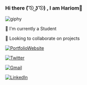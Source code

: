 ### Hi there ( ͡☉ ͜ʖ ͡☉) , I am Hariom👋

![giphy](https://user-images.githubusercontent.com/79778734/153703750-e94095e3-10f6-45b3-9677-8462b0e82b52.gif)



🔭 I'm currently a Student

👯 Looking to collaborate on projects

<a href = "https://hariomjoshi.github.io/portfolioWebsite/">![PortfolioWebsite](https://img.shields.io/badge/Website-my%20portfolio-green)</a>

<a href = "https://twitter.com/hari_aumm">![Twitter](https://img.shields.io/badge/Twitter-1DA1F2?style=for-the-badge&logo=twitter&logoColor=white)</a>
  
<a href = "mailto:hariomjoshi2705@gmail.com">![Gmail](https://img.shields.io/badge/Gmail-D14836?style=for-the-badge&logo=gmail&logoColor=white)</a>
  
<a href = "https://www.linkedin.com/in/hariom-joshi-5508491a0/">![LinkedIn](https://img.shields.io/badge/LinkedIn-0077B5?style=for-the-badge&logo=linkedin&logoColor=white)</a>
